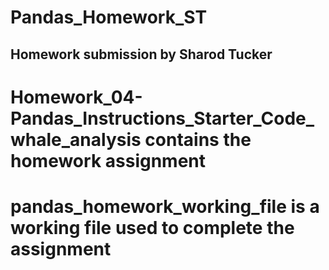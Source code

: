 # Pandas_Homework_ST

## Homework submission by Sharod Tucker

# Homework_04-Pandas_Instructions_Starter_Code_whale_analysis contains the homework assignment
# pandas_homework_working_file is a working file used to complete the assignment
